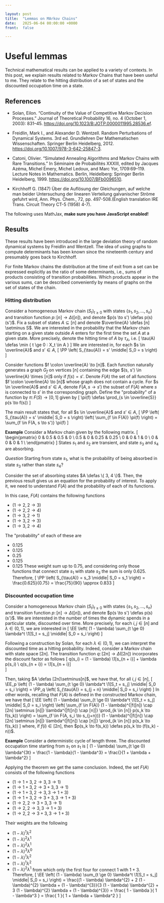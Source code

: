 ```yaml
---

layout: post
title:  "Lemmas on MArkov Chains"
date:   2025-06-04 00:00:00 +0000
front:  false

---
```


# Useful lemmas

Technical mathematical results can be applied to a variety of contexts.
In this post, we explain results related to Markov Chains that have been useful to me.
They relate to the hitting distribution of a set of states and the discounted occupation time on a state.

## References

- Solan, Eilon. “Continuity of the Value of Competitive Markov Decision Processes.” Journal of Theoretical Probability 16, no. 4 (October 1, 2003): 831–45. https://doi.org/10.1023/B:JOTP.0000011995.28536.ef.

- Freidlin, Mark I., and Alexander D. Wentzell. Random Perturbations of Dynamical Systems. 3rd ed. Grundlehren Der Mathematischen Wissenschaften. Springer Berlin Heidelberg, 2012. https://doi.org/10.1007/978-3-642-25847-3.

- Catoni, Olivier. “Simulated Annealing Algorithms and Markov Chains with Rare Transitions.” In Séminaire de Probabilités XXXIII, edited by Jacques Azéma, Michel Émery, Michel Ledoux, and Marc Yor, 1709:69–119. Lecture Notes in Mathematics. Berlin, Heidelberg: Springer Berlin Heidelberg, 1999. https://doi.org/10.1007/BFb0096510.

- Kirchhoff G. (1847) Über die Auflösung der Gleichungen, auf welche man beider Untersuchung der linearen Verteilung galvanischer Ströme gefuhrt wird, Ann. Phys. Chem., 72, pp. 497-508.(English translation IRE Trans. Circuit Theory CT-5 (1958) 4-7).


<noscript>
	The following uses MathJax, 
	<strong>
		make sure you have JavaScript enabled!
	</strong>
</noscript>

<script>
MathJax = {
	tex: {
		inlineMath: [ ['$','$'], ["\\(","\\)"] ],
		displayMath: [ ['$$','$$'], ["\\[","\\]"] ],
	},
};
</script>
<div style="display:none">
$
  \newcommand{\PP}{\mathbb{P}}
  \newcommand{\RR}{\mathbb{R}}
  \newcommand{\EE}{\mathbb{E}}
  \newcommand{\eps}{\varepsilon}
  \newcommand{\defas}{≔} % {\coloneqq}
  \newcommand{\1}{𝟙}
$
</div>
<script id="MathJax-script" async src="https://cdn.jsdelivr.net/npm/mathjax@3/es5/tex-chtml.js"></script>

## Results

These results have been introduced in the large deviation theory of random dynamical  systems by Freidlin and Wentzell. 
The idea of using graphs to compute determinants has been known since the nineteenth century and presumably goes  back to Kirchhoff.

For finite Markov chains the distribution at the time of exit from a set can be expressed explicitly as the ratio of
some determinants, i.e., sums of products consisting of transition probabilities. 
Which products appear in the various sums, can be described conveniently by means of graphs on the set of states of the chain.

### Hitting distribution

Consider a homogeneous Markov chain $(S_t)_{t \ge 0}$ with states $\{s_1, s_2, \ldots, s_n\}$ and transition function $p \colon [n] \to \Delta([n])$, and denote $p(s \to s') \defas p(s)(s')$.
Fix a subset of states $A \subseteq [n]$ and denote $\overline{A} \defas [n] \setminus S$.
We are interested in the probability that the Markov chain starting on a given state outside $A$ enters for the first time the set $A$ at a given state.
More precisely, denote the hitting time of $A$ by $\tau_A$, i.e.
\[
	\tau(A) \defas \min \{ t \ge 0 : X_t \in A \}
\]
We are interested in, for each $s \in \overline{A}$ and $s' \in A$, 
\[
	\PP \left( S_{\tau(A)} = s' \middle| S_0 = s \right)
\]

Consider functions $f \colon \overline{A} \to [n]$.
Each function naturally generates a graph $G_f$ on vertices $[n]$ containing the edge $(s, s') \in  \overline{A} \times [n]$ only if $f(s) = s'$.
Denote $F(A)$ the set of all functions $f \colon \overline{A} \to [n]$ whose graph does not contain a cycle.
For $s \in \overline{A}$ and $s' \in A$, denote $F(A, s \to s')$ the subset of $F(A)$ where $s$ is connected to $s'$ in the corresponding graph.
Define the "probability" of a function by
$\pi \colon F(S) \to [0, 1]$ given by
\[
	\pi(f) \defas \prod_{s \in \overline{S}} p(s \to f(s))
\]

The main result states that, for all $s \in \overline{A}$ and $s' \in A$,
\[
	\PP \left( S_{\tau(A)} = s' \middle| S_0 = s \right) \left( \sum_{f \in F(A)} \pi(f) \right) = \sum_{f \in F(A, s \to s')} \pi(f)
\]

**Example**
Consider a Markov chain given by the following matrix.
\[
	\begin{pmatrix}
		0 & 0.5 & 0.5 & 0 \\
		0.5 & 0 & 0.25 & 0.25 \\
		0 & 0 & 1 & 0 \\
		0 & 0 & 0 & 1 \\
	\end{pmatrix}
\]
States $s_1$ and $s_2$ are transient, and state $s_3$ and $s_4$ are absorbing. 

*Question*
Starting from state $s_1$, what is the probability of being absorbed in state $s_3$ rather than state $s_4$?

Consider the set of absorbing states $A \defas \{ 3, 4 \}$.
Then, the previous result gives us an equation for the probability of interest.
To apply it, we need to understand $F(A)$ and the probability of each of its functions.

In this case, $F(A)$ contains the following functions
- $(1 \to 2, 2 \to 3)$
- $(1 \to 2, 2 \to 4)$
- $(1 \to 3, 2 \to 1)$
- $(1 \to 3, 2 \to 3)$
- $(1 \to 3, 2 \to 4)$

The "probability" of each of these are 
- 0.125
- 0.125
- 0.25
- 0.125
- 0.125
These weight sum up to $0.75$, and considering only those functions that connect state $s_1$ with state $s_3$ the sum is only $0.625$.
Therefore, 
\[
	\PP \left( S_{\tau(A)} = s_3 \middle| S_0 = s_1 \right) = \frac{0.625}{0.75} = \frac{75}{90} \approx 0.833
\]

### Discounted occupation time

Consider a homogeneous Markov chain $(S_t)_{t \ge 0}$ with states $\{s_1, s_2, \ldots, s_n\}$ and transition function $p \colon [n] \to \Delta([n])$, and denote $p(s \to s') \defas p(s)(s')$.
We are interested in the number of times the dynamic spends in a particular state, discounted over time.
More precisely, for each $i, j \in [n]$ and $\lambda \in (0, 1)$, we are interested in 
\[
	\EE \left( (1 - \lambda) \sum_{t \ge 0} \lambda^t \1[S_t = s_j] \middle| S_0 = s_i \right)
\]

Following a construction by Solan, for each $\lambda \in (0, 1)$, we can interpret the discounted time as a hitting probability.
Indeed, consider a Markov chain with state space $[2n]$.
The transition function $q \colon [2n] \to \Delta([2n])$ incorporates the discount factor as follows
\[
	q(s_i) = (1 - \lambda) \1[s_{n + i}] + \lambda p(s_i) \\
	q(s_{n + i}) = \1[s_{n + i}]	
\]

Then, taking $A \defas [2n]\setminus[n]$, we have that, for all $i, j \in [n]$, 
\[
	\EE_p \left( (1 - \lambda) \sum_{t \ge 0} \lambda^t \1[S_t = s_j] \middle| S_0 = s_i \right) = \PP_q \left( S_{\tau(A)} = s_{j + n} \middle| S_0 = s_i \right)
\]
In other words, recalling that $F(A)$ is defined in the constructed Markov chain, we have that
\[
	\EE \left( (1 - \lambda) \sum_{t \ge 0} \lambda^t \1[S_t = s_j] \middle| S_0 = s_i \right) \left( \sum_{f \in F(A)} (1 - \lambda)^{|f([n]) \cap [2n] \setminus [n]|} \lambda^{|f([n]) \cap [n]|} \prod_{k \in [n]} p(s_k \to f(s_k)) \right) = \sum_{f \in F(A, s_i \to s_{j+n})} (1 - \lambda)^{|f([n]) \cap [2n] \setminus [n]|} \lambda^{|f([n]) \cap [n]|} \prod_{k \in [n]} p(s_k \to f(s_k))
\]
where, if $f(i) \in [2n]$, then $p(s_k \to f(s_k)) \defas p(s_k \to (f(s_k) - n))$.

**Example**
Consider a deterministic cycle of length three.
The discounted occupation time starting from $s_1$ on $s_1$ is 
\[
	(1 - \lambda) \sum_{t \ge 0} \lambda^{3t} 
		= \frac{1 - \lambda}{1 - \lambda^3}
		= \frac{}{1 + \lambda + \lambda^2}
\]

Applying the theorem we get the same conclusion.
Indeed, the set $F(A)$ consists of the following functions
- $(1 \to {1 + 3}, 2 \to 3, 3 \to 1)$
- $(1 \to {1 + 3}, 2 \to 3 + 3, 3 \to 1)$
- $(1 \to {1 + 3}, 2 \to 3, 3 \to 1 + 3)$
- $(1 \to {1 + 3}, 2 \to 3 + 3, 3 \to 1 + 3)$
- $(1 \to 2, 2 \to 3 + 3, 3 \to 1)$
- $(1 \to 2, 2 \to 3, 3 \to 1 + 3)$
- $(1 \to 2, 2 \to 3 + 3, 3 \to 1 + 3)$

Their weights are the following
- $(1 - \lambda)^{1} \lambda^{2}$
- $(1 - \lambda)^{2} \lambda^{1}$
- $(1 - \lambda)^{2} \lambda^{1}$
- $(1 - \lambda)^{3} \lambda^{0}$
- $(1 - \lambda)^{1} \lambda^{2}$
- $(1 - \lambda)^{1} \lambda^{2}$
- $(1 - \lambda)^{2} \lambda^{1}$
from which only the first four for connect $1$ with $1 + 3$.
Therefore, 
\[
	\EE \left( (1 - \lambda) \sum_{t \ge 0} \lambda^t \1[S_t = s_j] \middle| S_0 = s_i \right)
		= \frac{(1 - \lambda) \lambda^{2} + 2 (1 - \lambda)^{2} \lambda + (1 - \lambda)^{3}}{3 (1 - \lambda) \lambda^{2} + 3 (1 - \lambda)^{2} \lambda + (1 - \lambda)^{3}}
		= \frac{ 1 - \lambda }{ 1 - \lambda^3 }
		= \frac{ 1 }{ 1 + \lambda + \lambda^2 }
\]
